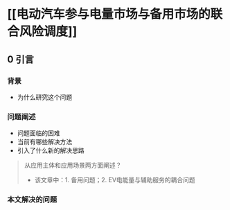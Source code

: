 # [[电动汽车参与电量市场与备用市场的联合风险调度]]
## 0 引言
### 背景
- 为什么研究这个问题
### 问题阐述
- 问题面临的困难
- 当前有哪些解决方法
- 引入了什么新的解决思路

> 从应用主体和应用场景两方面阐述？
> - 该文章中：1. 备用问题；2. EV电能量与辅助服务的耦合问题

### 本文解决的问题

